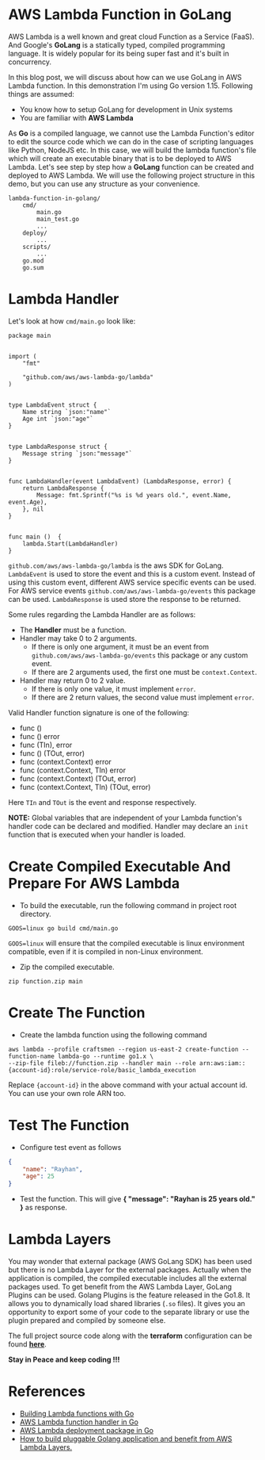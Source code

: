 # AWS Lambda Function in GoLang
AWS Lambda is a well known and great cloud Function as a Service (FaaS). And Google's **GoLang** is a statically typed, 
compiled programming language. It is widely popular for its being super fast and it's built in concurrency.

In this blog post, we will discuss about how can we use GoLang in AWS Lambda function. In this demonstration I'm using 
Go version 1.15. Following things are assumed: 
- You know how to setup GoLang for development in Unix systems
- You are familiar with **AWS Lambda** 

As **Go** is a compiled language, we cannot use the Lambda Function's editor to edit the source code which we can do in 
the case of scripting languages like Python, NodeJS etc. In this case, we will build the lambda function's file which 
will create an executable binary that is to be deployed to AWS Lambda. Let's see step by step how a **GoLang** function 
can be created and deployed to AWS Lambda. We will use the following project structure in this demo, but you can use 
any structure as your convenience.

```text
lambda-function-in-golang/
    cmd/
        main.go
        main_test.go
        ...
    deploy/
        ...
    scripts/
        ...
    go.mod
    go.sum
```


# Lambda Handler
Let's look at how `cmd/main.go` look like:
```text
package main


import (
	"fmt"

	"github.com/aws/aws-lambda-go/lambda"
)


type LambdaEvent struct {
	Name string `json:"name"`
	Age int `json:"age"`
}


type LambdaResponse struct {
	Message string `json:"message"`
}


func LambdaHandler(event LambdaEvent) (LambdaResponse, error) {
	return LambdaResponse {
		Message: fmt.Sprintf("%s is %d years old.", event.Name, event.Age),
	}, nil
}


func main ()  {
	lambda.Start(LambdaHandler)
}
```

`github.com/aws/aws-lambda-go/lambda` is the aws SDK for GoLang. `LambdaEvent` is used to store the event and this is 
a custom event. Instead of using this custom event, different AWS service specific events can be used. For AWS service 
events `github.com/aws/aws-lambda-go/events` this package can be used. `LambdaResponse` is used store the response to 
be returned.

Some rules regarding the Lambda Handler are as follows:
- The **Handler** must be a function.
- Handler may take 0 to 2 arguments. 
    - If there is only one argument, it must be an event from `github.com/aws/aws-lambda-go/events` this package or 
    any custom event.  
    - If there are 2 arguments used, the first one must be `context.Context`.
- Handler may return 0 to 2 value.
    - If there is only one value, it must implement `error`.
    - If there are 2 return values, the second value must implement `error`.

Valid Handler function signature is one of the following:
- func ()
- func () error
- func (TIn), error
- func () (TOut, error)
- func (context.Context) error
- func (context.Context, TIn) error
- func (context.Context) (TOut, error)
- func (context.Context, TIn) (TOut, error)

Here `TIn` and `TOut` is the event and response respectively.

**NOTE:** Global variables that are independent of your Lambda function's handler code can be declared and modified. 
Handler may declare an `init` function that is executed when your handler is loaded.


# Create Compiled Executable And Prepare For AWS Lambda
- To build the executable, run the following command in project root directory.
```shell script
GOOS=linux go build cmd/main.go
```
`GOOS=linux` will ensure that the compiled executable is linux environment compatible, even if it is compiled in non-Linux 
environment.
- Zip the compiled executable.
```shell script
zip function.zip main
```


# Create The Function
- Create the lambda function using the following command
```shell script
aws lambda --profile craftsmen --region us-east-2 create-function --function-name lambda-go --runtime go1.x \
--zip-file fileb://function.zip --handler main --role arn:aws:iam::{account-id}:role/service-role/basic_lambda_execution
```
Replace `{account-id}` in the above command with your actual account id. You can use your own role ARN too.


# Test The Function
- Configure test event as follows
```json
{
    "name": "Rayhan",
    "age": 25
}
```
- Test the function. This will give **{ "message": "Rayhan is 25 years old." }** as response.


# Lambda Layers
You may wonder that external package (AWS GoLang SDK) has been used but there is no Lambda Layer for the external 
packages. Actually when the application is compiled, the compiled executable includes all the external packages used. 
To get benefit from the AWS Lambda Layer, GoLang Plugins can be used. Golang Plugins is the feature released in the 
Go1.8. It allows you to dynamically load shared libraries (`.so` files). It gives you an opportunity to export some of 
your code to the separate library or use the plugin prepared and compiled by someone else.


The full project source code along with the **terraform** configuration can be found 
[**here**](https://github.com/mhmdryhn/lambda-function-in-golang).

**Stay in Peace and keep coding !!!** 


# References
- [Building Lambda functions with Go](https://docs.aws.amazon.com/lambda/latest/dg/lambda-golang.html)
- [AWS Lambda function handler in Go](https://docs.aws.amazon.com/lambda/latest/dg/golang-handler.html)
- [AWS Lambda deployment package in Go](https://docs.aws.amazon.com/lambda/latest/dg/golang-package.html)
- [How to build pluggable Golang application and benefit from AWS Lambda Layers.](https://medium.com/nordcloud-engineering/how-to-build-pluggable-golang-application-and-benefit-from-aws-lambda-layers-154c8117df9b)

